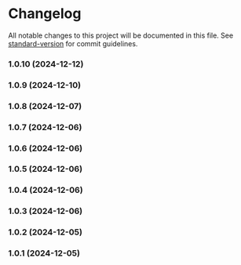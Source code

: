 # Changelog

All notable changes to this project will be documented in this file. See [standard-version](https://github.com/conventional-changelog/standard-version) for commit guidelines.

### 1.0.10 (2024-12-12)

### 1.0.9 (2024-12-10)

### 1.0.8 (2024-12-07)

### 1.0.7 (2024-12-06)

### 1.0.6 (2024-12-06)

### 1.0.5 (2024-12-06)

### 1.0.4 (2024-12-06)

### 1.0.3 (2024-12-06)

### 1.0.2 (2024-12-05)

### 1.0.1 (2024-12-05)
